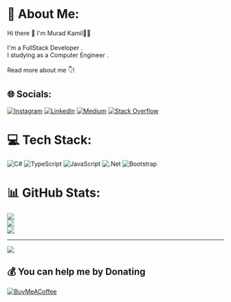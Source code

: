 # 💫 About Me:
Hi there 👋 I'm Murad Kamil🧑‍💻<br><br>I'm a FullStack Developer .<br>I studying as a Computer Engineer .<br><br>Read more about me 👇!


## 🌐 Socials:
[![Instagram](https://img.shields.io/badge/Instagram-%23E4405F.svg?logo=Instagram&logoColor=white)](https://instagram.com/muradkamill) [![LinkedIn](https://img.shields.io/badge/LinkedIn-%230077B5.svg?logo=linkedin&logoColor=white)](https://linkedin.com/in/murad-kamil) [![Medium](https://img.shields.io/badge/Medium-12100E?logo=medium&logoColor=white)](https://medium.com/@Muradkamilllll) [![Stack Overflow](https://img.shields.io/badge/-Stackoverflow-FE7A16?logo=stack-overflow&logoColor=white)](https://stackoverflow.com/users/27029317) 

# 💻 Tech Stack:
 ![C#](https://img.shields.io/badge/c%23-%23239120.svg?style=flat&logo=csharp&logoColor=white) ![TypeScript](https://img.shields.io/badge/typescript-%23007ACC.svg?style=flat&logo=typescript&logoColor=white) ![JavaScript](https://img.shields.io/badge/javascript-%23323330.svg?style=flat&logo=javascript&logoColor=%23F7DF1E) ![.Net](https://img.shields.io/badge/.NET-5C2D91?style=flat&logo=.net&logoColor=white) ![Bootstrap](https://img.shields.io/badge/bootstrap-%238511FA.svg?style=flat&logo=bootstrap&logoColor=white)
# 📊 GitHub Stats:
![](https://github-readme-stats.vercel.app/api?username=muradkamill&theme=noctis_minimus&hide_border=false&include_all_commits=false&count_private=false)<br/>
![](https://github-readme-streak-stats.herokuapp.com/?user=muradkamill&theme=noctis_minimus&hide_border=false)<br/>
![](https://github-readme-stats.vercel.app/api/top-langs/?username=muradkamill&theme=noctis_minimus&hide_border=false&include_all_commits=false&count_private=false&layout=compact)

---
[![](https://visitcount.itsvg.in/api?id=muradkamill&icon=0&color=0)](https://visitcount.itsvg.in)

  ## 💰 You can help me by Donating
  [![BuyMeACoffee](https://img.shields.io/badge/Buy%20Me%20a%20Coffee-ffdd00?style=for-the-badge&logo=buy-me-a-coffee&logoColor=black)](https://buymeacoffee.com/muradkamil) 

  
<!-- Proudly created with GPRM ( https://gprm.itsvg.in ) -->
